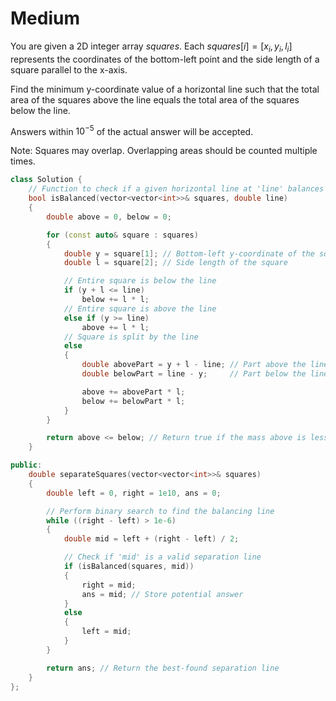 # Medium

You are given a 2D integer array $squares$. Each $squares[i] = [x_i, y_i, l_i]$ represents the coordinates of the bottom-left point and the side length of a square parallel to the x-axis.

Find the minimum y-coordinate value of a horizontal line such that the total area of the squares above the line equals the total area of the squares below the line.

Answers within $10^{-5}$ of the actual answer will be accepted.

Note: Squares may overlap. Overlapping areas should be counted multiple times.

```cpp
class Solution {
    // Function to check if a given horizontal line at 'line' balances the squares equally
    bool isBalanced(vector<vector<int>>& squares, double line) 
    {
        double above = 0, below = 0;

        for (const auto& square : squares) 
        {
            double y = square[1]; // Bottom-left y-coordinate of the square
            double l = square[2]; // Side length of the square

            // Entire square is below the line
            if (y + l <= line)
                below += l * l;
            // Entire square is above the line
            else if (y >= line)
                above += l * l;
            // Square is split by the line
            else 
            {
                double abovePart = y + l - line; // Part above the line
                double belowPart = line - y;     // Part below the line

                above += abovePart * l;
                below += belowPart * l;
            }
        }

        return above <= below; // Return true if the mass above is less than or equal to below
    }

public:
    double separateSquares(vector<vector<int>>& squares) 
    {
        double left = 0, right = 1e10, ans = 0;

        // Perform binary search to find the balancing line
        while ((right - left) > 1e-6) 
        {
            double mid = left + (right - left) / 2;

            // Check if 'mid' is a valid separation line
            if (isBalanced(squares, mid)) 
            {
                right = mid;
                ans = mid; // Store potential answer
            } 
            else 
            {
                left = mid;
            }
        }

        return ans; // Return the best-found separation line
    }
};
```
